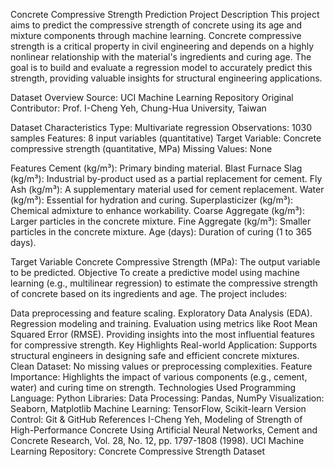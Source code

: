 Concrete Compressive Strength Prediction
Project Description
This project aims to predict the compressive strength of concrete using its age and mixture components through machine learning. Concrete compressive strength is a critical property in civil engineering and depends on a highly nonlinear relationship with the material's ingredients and curing age. The goal is to build and evaluate a regression model to accurately predict this strength, providing valuable insights for structural engineering applications.

Dataset Overview
Source: UCI Machine Learning Repository
Original Contributor: Prof. I-Cheng Yeh, Chung-Hua University, Taiwan

Dataset Characteristics
Type: Multivariate regression
Observations: 1030 samples
Features: 8 input variables (quantitative)
Target Variable: Concrete compressive strength (quantitative, MPa)
Missing Values: None

Features
Cement (kg/m³): Primary binding material.
Blast Furnace Slag (kg/m³): Industrial by-product used as a partial replacement for cement.
Fly Ash (kg/m³): A supplementary material used for cement replacement.
Water (kg/m³): Essential for hydration and curing.
Superplasticizer (kg/m³): Chemical admixture to enhance workability.
Coarse Aggregate (kg/m³): Larger particles in the concrete mixture.
Fine Aggregate (kg/m³): Smaller particles in the concrete mixture.
Age (days): Duration of curing (1 to 365 days).

Target Variable
Concrete Compressive Strength (MPa): The output variable to be predicted.
Objective
To create a predictive model using machine learning (e.g., multilinear regression) to estimate the compressive strength of concrete based on its ingredients and age. The project includes:

Data preprocessing and feature scaling.
Exploratory Data Analysis (EDA).
Regression modeling and training.
Evaluation using metrics like Root Mean Squared Error (RMSE).
Providing insights into the most influential features for compressive strength.
Key Highlights
Real-world Application: Supports structural engineers in designing safe and efficient concrete mixtures.
Clean Dataset: No missing values or preprocessing complexities.
Feature Importance: Highlights the impact of various components (e.g., cement, water) and curing time on strength.
Technologies Used
Programming Language: Python
Libraries:
Data Processing: Pandas, NumPy
Visualization: Seaborn, Matplotlib
Machine Learning: TensorFlow, Scikit-learn
Version Control: Git & GitHub
References
I-Cheng Yeh, Modeling of Strength of High-Performance Concrete Using Artificial Neural Networks, Cement and Concrete Research, Vol. 28, No. 12, pp. 1797-1808 (1998).
UCI Machine Learning Repository: Concrete Compressive Strength Dataset
